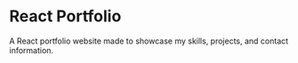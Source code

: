 # React Portfolio

A React portfolio website made to showcase my skills, projects, and contact information.
